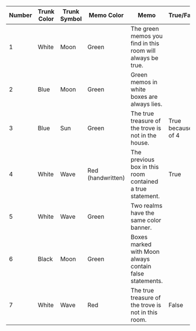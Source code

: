 
| Number | Trunk Color | Trunk Symbol | Memo Color        | Memo                                                       | True/False        |
| ------ | ----------- | ------------ | ----------------- | ---------------------------------------------------------- | ----------------- |
| 1      | White       | Moon         | Green             | The green memos you find in this room will always be true. |                   |
| 2      | Blue        | Moon         | Green             | Green memos in white boxes are always lies.                |                   |
| 3      | Blue        | Sun          | Green             | The true treasure of the trove is not in the house.        | True because of 4 |
| 4      | White       | Wave         | Red (handwritten) | The previous box in this room contained a true statement.  | True              |
| 5      | White       | Wave         | Green             | Two realms have the same color banner.                     |                   |
| 6      | Black       | Moon         | Green             | Boxes marked with Moon always contain false statements.    |                   |
| 7      | White       | Wave         | Red               | The true treasure of the trove is not in this room.        | False             |
